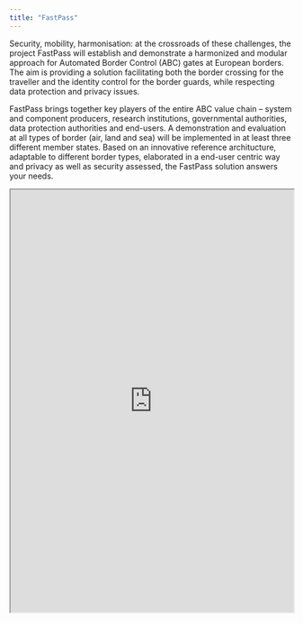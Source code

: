 ```yaml
---
title: "FastPass"
---
```


Security, mobility, harmonisation: at the crossroads of these challenges, the project FastPass will establish and demonstrate a harmonized and modular approach for Automated Border Control (ABC) gates at European borders. The aim is providing a solution facilitating both the border crossing for the traveller and the identity control for the border guards, while respecting data protection and privacy issues.

FastPass brings together key players of the entire ABC value chain – system and component producers, research institutions, governmental authorities, data protection authorities and end-users. A demonstration and evaluation at all types of border (air, land and sea) will be implemented in at least three different member states. Based on an innovative reference architucture, adaptable to different border types, elaborated in a end-user centric way and privacy as well as security assessed, the FastPass solution answers your needs.

<iframe height="750" width="100%" src="https://ewelton.github.io/ktest/wiki.html#FastPass"></iframe>
